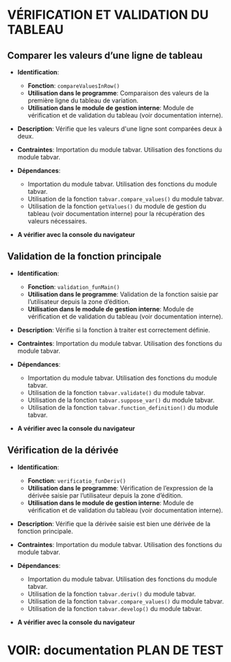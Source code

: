# VÉRIFICATION ET VALIDATION DU TABLEAU

## Comparer les valeurs d’une ligne de tableau

- **Identification**: 
  - **Fonction**: `compareValuesInRow()`
  - **Utilisation dans le programme**: Comparaison des valeurs de la première ligne du tableau de variation.
  - **Utilisation dans le module de gestion interne**: Module de vérification et de validation du tableau (voir documentation interne).

- **Description**: Vérifie que les valeurs d'une ligne sont comparées deux à deux.

- **Contraintes**: Importation du module tabvar. Utilisation des fonctions du module tabvar.

- **Dépendances**: 
  - Importation du module tabvar. Utilisation des fonctions du module tabvar.
  - Utilisation de la fonction `tabvar.compare_values()` du module tabvar.
  - Utilisation de la fonction `getValues()` du module de gestion du tableau (voir documentation interne) pour la récupération des valeurs nécessaires.

- **A vérifier avec la console du navigateur**

## Validation de la fonction principale

- **Identification**: 
  - **Fonction**: `validation_funMain()`
  - **Utilisation dans le programme**: Validation de la fonction saisie par l’utilisateur depuis la zone d’édition.
  - **Utilisation dans le module de gestion interne**: Module de vérification et de validation du tableau (voir documentation interne).

- **Description**: Vérifie si la fonction à traiter est correctement définie.

- **Contraintes**: Importation du module tabvar. Utilisation des fonctions du module tabvar.

- **Dépendances**: 
  - Importation du module tabvar. Utilisation des fonctions du module tabvar.
  - Utilisation de la fonction `tabvar.validate()` du module tabvar.
  - Utilisation de la fonction `tabvar.suppose_var()` du module tabvar.
  - Utilisation de la fonction `tabvar.function_definition()` du module tabvar.

- **A vérifier avec la console du navigateur**

## Vérification de la dérivée

- **Identification**: 
  - **Fonction**: `verificatio_funDeriv()`
  - **Utilisation dans le programme**: Vérification de l’expression de la dérivée saisie par l’utilisateur depuis la zone d’édition.
  - **Utilisation dans le module de gestion interne**: Module de vérification et de validation du tableau (voir documentation interne).

- **Description**: Vérifie que la dérivée saisie est bien une dérivée de la fonction principale.

- **Contraintes**: Importation du module tabvar. Utilisation des fonctions du module tabvar.

- **Dépendances**: 
  - Importation du module tabvar. Utilisation des fonctions du module tabvar.
  - Utilisation de la fonction `tabvar.deriv()` du module tabvar.
  - Utilisation de la fonction `tabvar.compare_values()` du module tabvar.
  - Utilisation de la fonction `tabvar.develop()` du module tabvar.
  
- **A vérifier avec la console du navigateur**

# VOIR: documentation PLAN DE TEST
